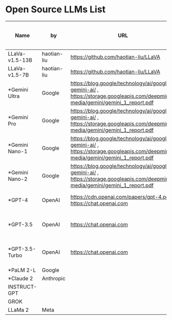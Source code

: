 # Open Source LLMs List

| Name | by | URL | Demo | Size | Max Token | VQAv2 | GQA | VizWiz | SQA | T-VQA | POPE | MME | MM-Bench | SEED | LLaVA-Bench-Wild | MM-Vet | MMLU | GSM8K | MATH | BIG-Bench-Hard | HumanEval | Natural2Code | DROP | Hellaswag | WMT23 | WinoGrande | AI2 Reasoning Challenge (ARC) |
| ---- | ---- | ---- | ---- | ---- | ---- | ---- | ---- | ---- | ---- | ---- | ---- | ---- | ---- | ---- | ---- | ---- | ---- | ---- | ---- | ---- | ---- | ---- | ---- | ---- | ---- | ---- | ---- |
| LLaVa-v1.5-13B | haotian-liu | https://github.com/haotian-liu/LLaVA | https://llava.hliu.cc/ | 13B | | 78.5 | 62.0 | 50.0 | 66.8 | 58.2 | 85.9 | 1510.7 | 64.3 | 58.3 | 58.6 | 65.4 | 31.1 |
| LLaVa-v1.5-7B | haotian-liu | https://github.com/haotian-liu/LLaVA | https://llava.hliu.cc/ | 7B | | 80.0 | 63.3 | 53.6 | 71.6 | 61.3 | 85.9 | 1531.3 | 67.7 | 63.6 | 61.6 | 72.5 | 36.1 |
| *Gemini Ultra | Google | https://blog.google/technology/ai/google-gemini-ai/ , https://storage.googleapis.com/deepmind-media/gemini/gemini_1_report.pdf | No Demo is available | 10T? |
| *Gemini Pro | Google | https://blog.google/technology/ai/google-gemini-ai/ , https://storage.googleapis.com/deepmind-media/gemini/gemini_1_report.pdf | Through Google API |  1.56T? |
| *Gemini Nano-1 | Google | https://blog.google/technology/ai/google-gemini-ai/ , https://storage.googleapis.com/deepmind-media/gemini/gemini_1_report.pdf | Through Pixel | 1.8B |
| *Gemini Nano-2 | Google | https://blog.google/technology/ai/google-gemini-ai/ , https://storage.googleapis.com/deepmind-media/gemini/gemini_1_report.pdf | Through Pixel | 3.25B |
| *GPT-4 | OpenAI | https://cdn.openai.com/papers/gpt-4.pdf , https://chat.openai.com | https://chat.openai.com | Unknown | 8192, 32768 |  |  |  |  |  |  |  |  |  |  |  | 86.4 5-shot |  |  |  | 67.0% 0-shot |  | 80.9 3-shot | 95.3 10-shot |  | 87.5 5-shot | 96.3 25-shot |
| *GPT-3.5 | OpenAI | https://chat.openai.com | https://chat.openai.com | Unknown? | Max Token | VQAv2 | GQA | VizWiz | SQA | T-VQA | POPE | MME | MM-Bench | SEED | LLaVA-Bench-Wild | MM-Vet | MMLU | GSM8K | MATH | BIG-Bench-Hard | HumanEval | Natural2Code | DROP | Hellaswag | WMT23 | WinoGrande | AI2 Reasoning Challenge (ARC) |
| *GPT-3.5-Turbo | OpenAI | https://chat.openai.com | https://chat.openai.com | Unknown? | Max Token | VQAv2 | GQA | VizWiz | SQA | T-VQA | POPE | MME | MM-Bench | SEED | LLaVA-Bench-Wild | MM-Vet | MMLU | GSM8K | MATH | BIG-Bench-Hard | HumanEval | Natural2Code | DROP | Hellaswag | WMT23 | WinoGrande | AI2 Reasoning Challenge (ARC) |
| *PaLM 2-L | Google | 
| *Claude 2 | Anthropic |
| INSTRUCT-GPT |
| GROK | 
| LLaMa 2 | Meta |
